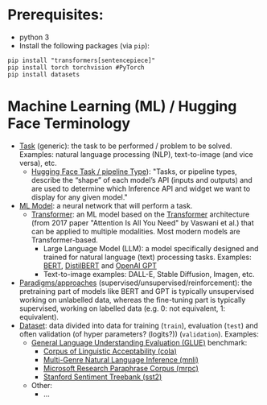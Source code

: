 # Prerequisites: 

* python 3
* Install the following packages (via `pip`):


```
pip install "transformers[sentencepiece]"
pip install torch torchvision #PyTorch
pip install datasets
```

# Machine Learning (ML) / Hugging Face Terminology

* [Task](https://huggingface.co/tasks) (generic): the task to be performed / problem to be solved. Examples: natural language processing (NLP), text-to-image (and vice versa), etc.
  * [Hugging Face Task / pipeline Type](https://huggingface.co/docs/hub/en/models-tasks)): "Tasks, or pipeline types, describe the “shape” of each model’s API (inputs and outputs) and are used to determine which Inference API and widget we want to display for any given model."
* [ML Model](https://learn.microsoft.com/en-us/windows/ai/windows-ml/what-is-a-machine-learning-model): a neural network that will perform a task.
  * [Transformer](https://huggingface.co/docs/transformers/en/index): an ML model based on the [Transformer](https://research.google/blog/transformer-a-novel-neural-network-architecture-for-language-understanding/) architecture (from 2017 paper "Attention Is All You Need" by Vaswani et al.) that can be applied to multiple modalities. Most modern models are Transformer-based.
    * Large Language Model (LLM): a model specifically designed and trained for natural language (text) processing tasks. Examples: [BERT](https://huggingface.co/docs/transformers/en/model_doc/bert), [DistilBERT](https://huggingface.co/docs/transformers/en/model_doc/distilbert) and [OpenAI GPT](https://huggingface.co/docs/transformers/en/model_doc/openai-gpt)
    * Text-to-image examples: DALL-E, Stable Diffusion, Imagen, etc.
* [Paradigms/approaches](https://www.pecan.ai/blog/3-types-of-machine-learning/) (supervised/unsupervised/reinforcement): the pretraining part of models like BERT and GPT is typically unsupervised working on unlabelled data, whereas the fine-tuning part is typically supervised, working on labelled data (e.g. 0: not equivalent, 1: equivalent).
* [Dataset](https://huggingface.co/docs/datasets/en/index): data divided into data for training (`train`), evaluation (`test`) and often validation (of hyper parameters? (logits?)) (`validation`). Examples: 
  * [General Language Understanding Evaluation (GLUE)](https://huggingface.co/datasets/nyu-mll/glue) benchmark:
    * [Corpus of Linguistic Acceptability (cola)](https://huggingface.co/datasets/nyu-mll/glue/viewer/cola)
    * [Multi-Genre Natural Language Inference (mnli)](https://huggingface.co/datasets/nyu-mll/glue/viewer/mnli)
    * [Microsoft Research Paraphrase Corpus (mrpc)](https://huggingface.co/datasets/nyu-mll/glue/viewer/mrpc/train)
    * [Stanford Sentiment Treebank (sst2)](https://huggingface.co/datasets/nyu-mll/glue/viewer/sst2)
  * Other:
    * ...
